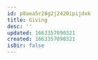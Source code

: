 ```yaml
---
id: p8aea5r28g2j2420ipijdxk
title: Giving
desc: ''
updated: 1663357090321
created: 1663357090321
isDir: false
---
```

